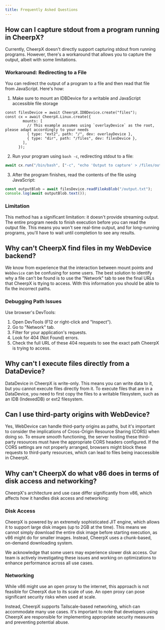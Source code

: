 ```yaml
---
title: Frequently Asked Questions
---
```


## How can I capture stdout from a program running in CheerpX?

Currently, CheerpX doesn't directly support capturing stdout from running programs. However, there's a workaround that allows you to capture the output, albeit with some limitations.

### Workaround: Redirecting to a File

You can redirect the output of a program to a file and then read that file from JavaScript. Here's how:

1. Make sure to mount an IDBDevice for a writable and JavaScript accessible file storage

```
const filesDevice = await CheerpX.IDBDevice.create("files");
const cx = await CheerpX.Linux.create({
        mounts: [
          // This example assumes using `overlayDevice` as the root, please adapt accordingly to your needs
          { type: "ext2", path: "/", dev: overlayDevice },
          { type: "dir", path: "/files", dev: filesDevice },
        ],
      });
```

2. Run your program using `bash -c`, redirecting stdout to a file:

```js
await cx.run("/bin/bash", ["-c", "echo 'Output to capture' > /files/output.txt"]);
```

3. After the program finishes, read the contents of the file using JavaScript:

```javascript
const outputBlob = await filesDevice.readFileAsBlob("/output.txt");
console.log(await outputBlob.text());
```

### Limitation

This method has a significant limitation: it doesn't provide streaming output. The entire program needs to finish execution before you can read the output file. This means you won't see real-time output, and for long-running programs, you'll have to wait until completion to see any results.

## Why can't CheerpX find files in my WebDevice backend?

We know from experience that the interaction between mount points and `WebDevice` can be confusing for some users. The best solution to identify why a file can't be found is to use the "Network" tab to see the final URLs that CheerpX is ttying to access. With this information you should be able to fix the incorrect paths.

### Debugging Path Issues

Use browser's DevTools:

1. Open DevTools (F12 or right-click and "Inspect").
2. Go to "Network" tab.
3. Filter for your application's requests.
4. Look for 404 (Not Found) errors.
5. Check the full URL of these 404 requests to see the exact path CheerpX is trying to access.

## Why can't I execute files directly from a DataDevice?

DataDevice in CheerpX is write-only. This means you can write data to it, but you cannot execute files directly from it. To execute files that are in a DataDevice, you need to first copy the files to a writable filesystem, such as an IDB (IndexedDB) or ext2 filesystem.

## Can I use third-party origins with WebDevice?

Yes, WebDevice can handle third-party origins as paths, but it's important to consider the implications of Cross-Origin Resource Sharing (CORS) when doing so. To ensure smooth functioning, the server hosting these third-party resources must have the appropriate CORS headers configured. If the CORS settings are not properly arranged, browsers might block these requests to third-party resources, which can lead to files being inaccessible in CheerpX.

## Why can't CheerpX do what v86 does in terms of disk access and networking?

CheerpX's architecture and use case differ significantly from v86, which affects how it handles disk access and networking:

### Disk Access

CheerpX is powered by an extremely sophisticated JIT engine, which allows it to support large disk images (up to 2GB at the time). This means we cannot simply download the entire disk image before starting execution, as v86 might do for smaller images. Instead, CheerpX uses a chunk-based, on-demand downloading system.

We acknowledge that some users may experience slower disk access. Our team is actively investigating these issues and working on optimizations to enhance performance across all use cases.

### Networking

While v86 might use an open proxy to the internet, this approach is not feasible for CheerpX due to its scale of use. An open proxy can pose significant security risks when used at scale.

Instead, CheerpX supports Tailscale-based networking, which can accommodate many use cases. It's important to note that developers using CheerpX are responsible for implementing appropriate security measures and preventing potential abuse.
